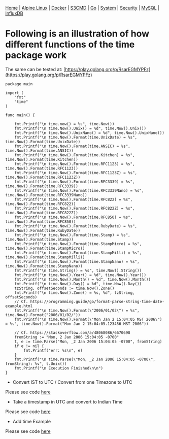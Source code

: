[Home](../../) | [Alpine Linux](../../alpine-linux/) | [Docker](../../docker/) | [S3CMD](../../s3cmd/) | [Go](../go/) | [System](../../system/) | [Security](../../security/) | [MySQL](../../mysql/) | [InfluxDB](../../influxdb/)

# Following is an illustration of how different functions of the time package work

The same can be tested at: [https://play.golang.org/p/RsarEGMYPFz](https://play.golang.org/p/RsarEGMYPFz)

```
package main

import (
	"fmt"
	"time"
)

func main() {

	fmt.Printf("\n time.now() = %s", time.Now())
	fmt.Printf("\n time.Now().Unix() = %d", time.Now().Unix())
	fmt.Printf("\n time.Now().UnixNano() = %d", time.Now().UnixNano())
	fmt.Printf("\n time.Now().Format(time.UnixDate) = %s", time.Now().Format(time.UnixDate))
	fmt.Printf("\n time.Now().Format(time.ANSIC) = %s", time.Now().Format(time.ANSIC))
	fmt.Printf("\n time.Now().Format(time.Kitchen) = %s", time.Now().Format(time.Kitchen))
	fmt.Printf("\n time.Now().Format(time.RFC1123) = %s", time.Now().Format(time.RFC1123))
	fmt.Printf("\n time.Now().Format(time.RFC1123Z) = %s", time.Now().Format(time.RFC1123Z))
	fmt.Printf("\n time.Now().Format(time.RFC3339) = %s", time.Now().Format(time.RFC3339))
	fmt.Printf("\n time.Now().Format(time.RFC3339Nano) = %s", time.Now().Format(time.RFC3339Nano))
	fmt.Printf("\n time.Now().Format(time.RFC822) = %s", time.Now().Format(time.RFC822))
	fmt.Printf("\n time.Now().Format(time.RFC822Z) = %s", time.Now().Format(time.RFC822Z))
	fmt.Printf("\n time.Now().Format(time.RFC850) = %s", time.Now().Format(time.RFC850))
	fmt.Printf("\n time.Now().Format(time.RubyDate) = %s", time.Now().Format(time.RubyDate))
	fmt.Printf("\n time.Now().Format(time.Stamp) = %s", time.Now().Format(time.Stamp))
	fmt.Printf("\n time.Now().Format(time.StampMicro) = %s", time.Now().Format(time.StampMicro))
	fmt.Printf("\n time.Now().Format(time.StampMilli) = %s", time.Now().Format(time.StampMilli))
	fmt.Printf("\n time.Now().Format(time.StampNano) = %s", time.Now().Format(time.StampNano))
	fmt.Printf("\n time.String() = %s", time.Now().String())
	fmt.Printf("\n time.Now().Year() = %d", time.Now().Year())
	fmt.Printf("\n time.Now().Month() = %d", time.Now().Month())
	fmt.Printf("\n time.Now().Day() = %d", time.Now().Day())
	tzString, offsetSeconds := time.Now().Zone()
	fmt.Printf("\n time.Now().Zone() = %s, %d", tzString, offsetSeconds)
	// Cf. https://programming.guide/go/format-parse-string-time-date-example.html
	fmt.Printf("\n time.Now().Format(\"2006/01/02\") = %s", time.Now().Format("2006/01/02/"))
	fmt.Printf("\n time.Now().Format(\"Mon Jan 2 15:04:05 MST 2006\") = %s", time.Now().Format("Mon Jan 2 15:04:05.123456 MST 2006"))

	// Cf. https://stackoverflow.com/a/48068086/6670698
	fromString := "Mon, 2 Jan 2006 15:04:05 -0700"
	t, e := time.Parse("Mon, _2 Jan 2006 15:04:05 -0700", fromString)
	if e != nil {
		fmt.Printf("err: %s\n", e)
	}
	fmt.Printf("\n time.Parse(\"Mon, _2 Jan 2006 15:04:05 -0700\", fromString): %v", t.Unix())
	fmt.Printf("\n Execution Finished\n\n")
}
```

- Convert IST to UTC / Convert from one Timezone to UTC

Please see code [here](https://play.golang.com/p/vmAtDmsOgJK)

- Take a timestamp in UTC and convert to Indian Time

Please see code [here](https://play.golang.org/p/wruocLmm5PI)

- Add time Example

Please see code [here](https://play.golang.org/p/It-B1jS7nlc)

